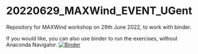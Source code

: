 # 20220629_MAXWind_EVENT_UGent
Repository for MAXWind workshop on 29th June 2022, to work with binder.

If you would like, you can also use binder to run the exercises, without Anaconda Navigator.
[![Binder](https://mybinder.org/badge_logo.svg)](https://mybinder.org/v2/gh/somsubhro88/20220629_MAXWind_EVENT_UGent/HEAD)
